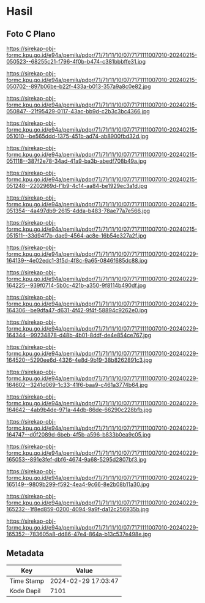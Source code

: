 # Hasil

## Foto C Plano

https://sirekap-obj-formc.kpu.go.id/e94a/pemilu/pdpr/71/71/11/10/07/7171111007010-20240215-050523--68255c21-f796-4f0b-b474-c381bbbffe31.jpg

https://sirekap-obj-formc.kpu.go.id/e94a/pemilu/pdpr/71/71/11/10/07/7171111007010-20240215-050702--897b06be-b22f-433a-b013-357a9a8c0e82.jpg

https://sirekap-obj-formc.kpu.go.id/e94a/pemilu/pdpr/71/71/11/10/07/7171111007010-20240215-050847--21f95429-0117-43ac-bb9d-c2b3c3bc4366.jpg

https://sirekap-obj-formc.kpu.go.id/e94a/pemilu/pdpr/71/71/11/10/07/7171111007010-20240215-051010--be565ddd-1375-451b-ad74-ab8900fbd32d.jpg

https://sirekap-obj-formc.kpu.go.id/e94a/pemilu/pdpr/71/71/11/10/07/7171111007010-20240215-051118--387f2e78-34ad-41a9-ba3b-abedf708b49a.jpg

https://sirekap-obj-formc.kpu.go.id/e94a/pemilu/pdpr/71/71/11/10/07/7171111007010-20240215-051248--2202969d-f1b9-4c14-aa84-be1929ec3a1d.jpg

https://sirekap-obj-formc.kpu.go.id/e94a/pemilu/pdpr/71/71/11/10/07/7171111007010-20240215-051354--4a497db9-2615-4dda-b483-78ae77a7e566.jpg

https://sirekap-obj-formc.kpu.go.id/e94a/pemilu/pdpr/71/71/11/10/07/7171111007010-20240215-051511--33d94f7b-dae9-4564-ac8e-16b54e327a2f.jpg

https://sirekap-obj-formc.kpu.go.id/e94a/pemilu/pdpr/71/71/11/10/07/7171111007010-20240229-164139--4e02edc1-3f5d-4f8c-9a65-0846f685dc88.jpg

https://sirekap-obj-formc.kpu.go.id/e94a/pemilu/pdpr/71/71/11/10/07/7171111007010-20240229-164225--939f0714-5b0c-421b-a350-9f8114b490df.jpg

https://sirekap-obj-formc.kpu.go.id/e94a/pemilu/pdpr/71/71/11/10/07/7171111007010-20240229-164306--be9dfa47-d631-4f42-9f4f-58894c9262e0.jpg

https://sirekap-obj-formc.kpu.go.id/e94a/pemilu/pdpr/71/71/11/10/07/7171111007010-20240229-164344--99234878-d48b-4b01-8ddf-de4e854ce767.jpg

https://sirekap-obj-formc.kpu.go.id/e94a/pemilu/pdpr/71/71/11/10/07/7171111007010-20240229-164520--5290ee6d-4326-4e8d-9b19-38b8262891c3.jpg

https://sirekap-obj-formc.kpu.go.id/e94a/pemilu/pdpr/71/71/11/10/07/7171111007010-20240229-164602--3241d069-1c33-41f6-baa9-c461a3774b64.jpg

https://sirekap-obj-formc.kpu.go.id/e94a/pemilu/pdpr/71/71/11/10/07/7171111007010-20240229-164642--4ab9b4de-971a-44db-86de-66290c228bfb.jpg

https://sirekap-obj-formc.kpu.go.id/e94a/pemilu/pdpr/71/71/11/10/07/7171111007010-20240229-164747--d0f2089d-6beb-4f5b-a596-b833b0ea9c05.jpg

https://sirekap-obj-formc.kpu.go.id/e94a/pemilu/pdpr/71/71/11/10/07/7171111007010-20240229-165053--891e3fef-dbf6-4674-9a68-5295d2807bf3.jpg

https://sirekap-obj-formc.kpu.go.id/e94a/pemilu/pdpr/71/71/11/10/07/7171111007010-20240229-165149--9809b299-f592-4ea4-9c66-8e2b08b11a30.jpg

https://sirekap-obj-formc.kpu.go.id/e94a/pemilu/pdpr/71/71/11/10/07/7171111007010-20240229-165232--1f8ed859-0200-4094-9a9f-da12c256935b.jpg

https://sirekap-obj-formc.kpu.go.id/e94a/pemilu/pdpr/71/71/11/10/07/7171111007010-20240229-165352--783605a8-dd86-47e4-864a-b13c537e498e.jpg


## Metadata

| Key        | Value               |
| ---------- | ------------------- |
| Time Stamp | 2024-02-29 17:03:47 |
| Kode Dapil | 7101                |



